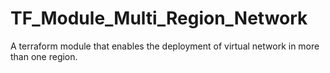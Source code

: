 # TF_Module_Multi_Region_Network
A terraform module that enables the deployment of virtual network in more than one region.
